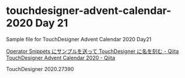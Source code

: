 # touchdesigner-advent-calendar-2020 Day 21

Sample file for TouchDesigner Advent Calendar 2020 Day21

[Operator Snippets にサンプルを送って TouchDesigner に名を刻む - Qiita](https://qiita.com/chimanaco/items/bc5a43effdd0dbc7acf2)<br />
[TouchDesigner Advent Calendar 2020 - Qiita](https://qiita.com/advent-calendar/2020/touchdesigner)

TouchDesigner 2020.27390

